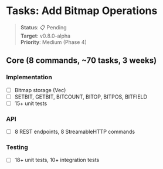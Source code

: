 # Tasks: Add Bitmap Operations

> **Status**: 📋 Pending  
> **Target**: v0.8.0-alpha  
> **Priority**: Medium (Phase 4)

## Core (8 commands, ~70 tasks, 3 weeks)

### Implementation
- [ ] Bitmap storage (Vec<u8>)
- [ ] SETBIT, GETBIT, BITCOUNT, BITOP, BITPOS, BITFIELD
- [ ] 15+ unit tests

### API
- [ ] 8 REST endpoints, 8 StreamableHTTP commands

### Testing
- [ ] 18+ unit tests, 10+ integration tests

